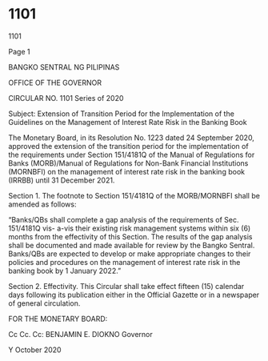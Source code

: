 # 1101

1101

Page 1

BANGKO SENTRAL NG PILIPINAS

OFFICE OF THE GOVERNOR

CIRCULAR NO. 1101 Series of 2020

Subject: Extension of Transition Period for the Implementation of the Guidelines on the Management of Interest Rate Risk in the Banking Book

The Monetary Board, in its Resolution No. 1223 dated 24 September 2020, approved the extension of the transition period for the implementation of the requirements under Section 151/4181Q of the Manual of Regulations for Banks (MORB)/Manual of Regulations for Non-Bank Financial Institutions (MORNBFI) on the management of interest rate risk in the banking book (IRRBB) until 31 December 2021.

Section 1. The footnote to Section 151/4181Q of the MORB/MORNBFI shall be amended as follows:

“Banks/QBs shall complete a gap analysis of the requirements of Sec. 151/4181Q vis- a-vis their existing risk management systems within six (6) months from the effectivity of this Section. The results of the gap analysis shall be documented and made available for review by the Bangko Sentral. Banks/QBs are expected to develop or make appropriate changes to their policies and procedures on the management of interest rate risk in the banking book by 1 January 2022.”

Section 2. Effectivity. This Circular shall take effect fifteen (15) calendar days following its publication either in the Official Gazette or in a newspaper of general circulation.

FOR THE MONETARY BOARD:

Cc Cc. Cc: BENJAMIN E. DIOKNO Governor

Y October 2020